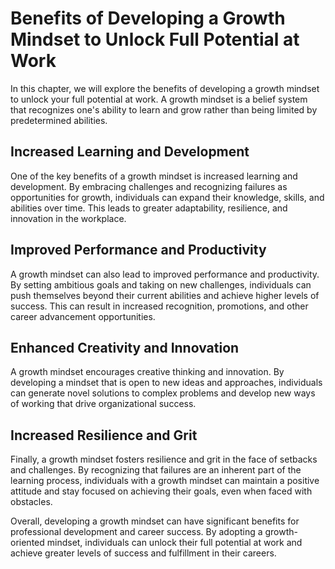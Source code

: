 Benefits of Developing a Growth Mindset to Unlock Full Potential at Work
=================================================================================================

In this chapter, we will explore the benefits of developing a growth mindset to unlock your full potential at work. A growth mindset is a belief system that recognizes one's ability to learn and grow rather than being limited by predetermined abilities.

Increased Learning and Development
----------------------------------

One of the key benefits of a growth mindset is increased learning and development. By embracing challenges and recognizing failures as opportunities for growth, individuals can expand their knowledge, skills, and abilities over time. This leads to greater adaptability, resilience, and innovation in the workplace.

Improved Performance and Productivity
-------------------------------------

A growth mindset can also lead to improved performance and productivity. By setting ambitious goals and taking on new challenges, individuals can push themselves beyond their current abilities and achieve higher levels of success. This can result in increased recognition, promotions, and other career advancement opportunities.

Enhanced Creativity and Innovation
----------------------------------

A growth mindset encourages creative thinking and innovation. By developing a mindset that is open to new ideas and approaches, individuals can generate novel solutions to complex problems and develop new ways of working that drive organizational success.

Increased Resilience and Grit
-----------------------------

Finally, a growth mindset fosters resilience and grit in the face of setbacks and challenges. By recognizing that failures are an inherent part of the learning process, individuals with a growth mindset can maintain a positive attitude and stay focused on achieving their goals, even when faced with obstacles.

Overall, developing a growth mindset can have significant benefits for professional development and career success. By adopting a growth-oriented mindset, individuals can unlock their full potential at work and achieve greater levels of success and fulfillment in their careers.
